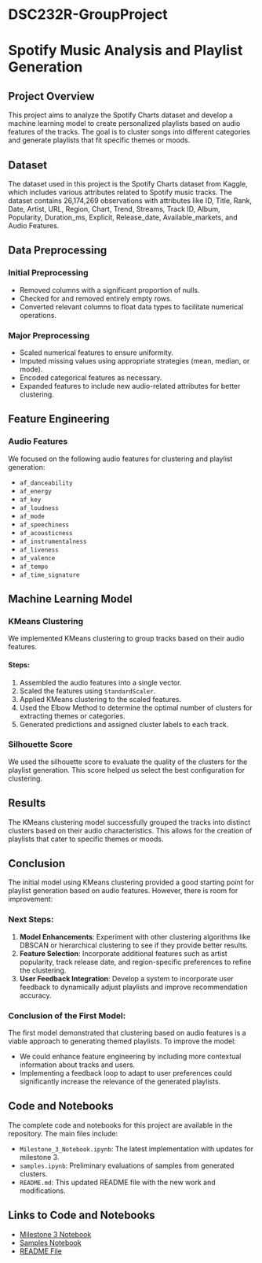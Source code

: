 # DSC232R-GroupProject

# Spotify Music Analysis and Playlist Generation

## Project Overview

This project aims to analyze the Spotify Charts dataset and develop a machine learning model to create personalized playlists based on audio features of the tracks. The goal is to cluster songs into different categories and generate playlists that fit specific themes or moods.

## Dataset

The dataset used in this project is the Spotify Charts dataset from Kaggle, which includes various attributes related to Spotify music tracks. The dataset contains 26,174,269 observations with attributes like ID, Title, Rank, Date, Artist, URL, Region, Chart, Trend, Streams, Track ID, Album, Popularity, Duration_ms, Explicit, Release_date, Available_markets, and Audio Features.

## Data Preprocessing

### Initial Preprocessing
- Removed columns with a significant proportion of nulls.
- Checked for and removed entirely empty rows.
- Converted relevant columns to float data types to facilitate numerical operations.

### Major Preprocessing
- Scaled numerical features to ensure uniformity.
- Imputed missing values using appropriate strategies (mean, median, or mode).
- Encoded categorical features as necessary.
- Expanded features to include new audio-related attributes for better clustering.

## Feature Engineering

### Audio Features
We focused on the following audio features for clustering and playlist generation:
- `af_danceability`
- `af_energy`
- `af_key`
- `af_loudness`
- `af_mode`
- `af_speechiness`
- `af_acousticness`
- `af_instrumentalness`
- `af_liveness`
- `af_valence`
- `af_tempo`
- `af_time_signature`

## Machine Learning Model

### KMeans Clustering
We implemented KMeans clustering to group tracks based on their audio features. 

#### Steps:
1. Assembled the audio features into a single vector.
2. Scaled the features using `StandardScaler`.
3. Applied KMeans clustering to the scaled features.
4. Used the Elbow Method to determine the optimal number of clusters for extracting themes or categories.
5. Generated predictions and assigned cluster labels to each track.

### Silhouette Score
We used the silhouette score to evaluate the quality of the clusters for the playlist generation. This score helped us select the best configuration for clustering.


## Results

The KMeans clustering model successfully grouped the tracks into distinct clusters based on their audio characteristics. This allows for the creation of playlists that cater to specific themes or moods.

## Conclusion

The initial model using KMeans clustering provided a good starting point for playlist generation based on audio features. However, there is room for improvement:

### Next Steps:
1. **Model Enhancements**: Experiment with other clustering algorithms like DBSCAN or hierarchical clustering to see if they provide better results.
2. **Feature Selection**: Incorporate additional features such as artist popularity, track release date, and region-specific preferences to refine the clustering.
3. **User Feedback Integration**: Develop a system to incorporate user feedback to dynamically adjust playlists and improve recommendation accuracy.

### Conclusion of the First Model:
The first model demonstrated that clustering based on audio features is a viable approach to generating themed playlists. To improve the model:
- We could enhance feature engineering by including more contextual information about tracks and users.
- Implementing a feedback loop to adapt to user preferences could significantly increase the relevance of the generated playlists.

## Code and Notebooks

The complete code and notebooks for this project are available in the repository. The main files include:
- `Milestone_3_Notebook.ipynb`: The latest implementation with updates for milestone 3.
- `samples.ipynb`: Preliminary evaluations of samples from generated clusters.
- `README.md`: This updated README file with the new work and modifications.

## Links to Code and Notebooks
- [Milestone 3 Notebook](Milestone3_Notebook.ipynb)
- [Samples Notebook](samples.ipynb)
- [README File](README.md)
